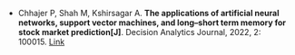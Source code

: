 * Chhajer P, Shah M, Kshirsagar A. <b>The applications of artificial neural networks, support vector machines, and long–short term memory for stock market prediction[J]</b>. Decision Analytics Journal, 2022, 2: 100015. [Link](https://www.sciencedirect.com/science/article/pii/S2772662221000102)
